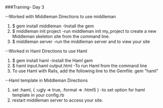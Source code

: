 ###Training- Day 3


--Worked with Middleman
 Directions to use middleman
 1. $ gem install middleman  -Install the gem
 2. $ middleman init project -run middleman init my_project to create a new Middleman skeleton site from the command line.
 3. $ middleman server -run the middleman server and to view your site
 
 
--Worked in Haml
 Directions to use Haml
 1. $ gem install haml -install the Haml gem
 2. $ haml input.haml output.html -To run Haml from the command line
 3. To use Haml with Rails, add the following line to the Gemfile: gem "haml" 
 
 
--Haml template in Middleman
 Directions
1. set :haml, { :ugly => true, :format => :html5 }   -to set option for haml template in your config.rb
2. restart middleman server to access your site.
